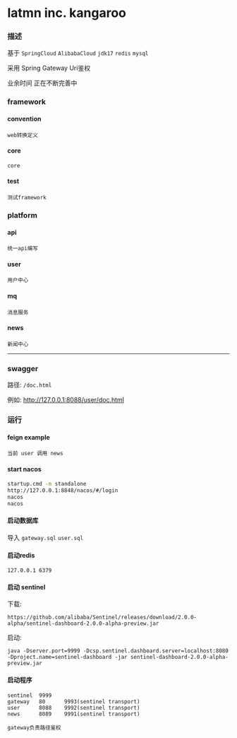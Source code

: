 # latmn inc. kangaroo

### 描述
基于 `SpringCloud` `AlibabaCloud` `jdk17` `redis` `mysql` 

采用 Spring Gateway Uri鉴权

业余时间 正在不断完善中

### framework 
#### convention
    web转换定义
#### core
    core
#### test
    测试framework
### platform
#### api
    统一api编写
#### user 
    用户中心
#### mq  
    消息服务
#### news 
    新闻中心


<hr />

### swagger 
路径: `/doc.html`

例如: http://127.0.0.1:8088/user/doc.html

### 运行

#### feign example
```
当前 user 调用 news
```

#### start nacos
```sh
startup.cmd -m standalone
http://127.0.0.1:8848/nacos/#/login
nacos
nacos
```
#### 启动数据库
导入
`gateway.sql`
`user.sql`

#### 启动redis
    127.0.0.1 6379
#### 启动 sentinel
下载:
```shell
https://github.com/alibaba/Sentinel/releases/download/2.0.0-alpha/sentinel-dashboard-2.0.0-alpha-preview.jar

```
启动:
```
java -Dserver.port=9999 -Dcsp.sentinel.dashboard.server=localhost:8080 -Dproject.name=sentinel-dashboard -jar sentinel-dashboard-2.0.0-alpha-preview.jar
```

#### 启动程序
```shell
sentinel  9999    
gateway   80      9993(sentinel transport)
user      8088    9992(sentinel transport)
news      8089    9991(sentinel transport)
```
`gateway负责路径鉴权`